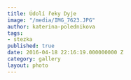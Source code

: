 ```yaml
---
title: Údolí řeky Dyje
image: "/media/IMG_7623.JPG"
author: katerina-polednikova
tags:
- stezka
published: true
date: 2016-04-18 22:16:19.000000000 Z
category: gallery
layout: photo
---
```

